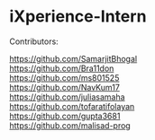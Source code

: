 # iXperience-Intern

Contributors:


https://github.com/SamarjitBhogal </br> https://github.com/Bra11don </br> https://github.com/ms801525
</br> https://github.com/NavKum17 </br> https://github.com/juliasamaha </br> https://github.com/tofaratifolayan
</br> https://github.com/gupta3681 </br> https://github.com/malisad-prog
